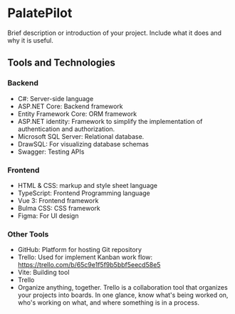 # PalatePilot
Brief description or introduction of your project. Include what it does and why it is useful.

## Tools and Technologies

### Backend

- C#: Server-side language
- ASP.NET Core: Backend framework
- Entity Framework Core: ORM framework
- ASP.NET identity: Framework to simplify the implementation of authentication and authorization.
- Microsoft SQL Server: Relational database.
- DrawSQL: For visualizing database schemas
- Swagger: Testing APIs


### Frontend

- HTML & CSS: markup and style sheet language
- TypeScript: Frontend Programming language
- Vue 3: Frontend framework
- Bulma CSS: CSS framework
- Figma: For UI design

### Other Tools

- GitHub: Platform for hosting Git repository
- Trello: Used for implement Kanban work flow: https://trello.com/b/65c9e1f5f9b5bbf5eecd58e5
- Vite: Building tool
- Trello
- Organize anything, together. Trello is a collaboration tool that organizes your projects into boards. In one glance, know what's being worked on, who's working on what, and where something is in a process.
